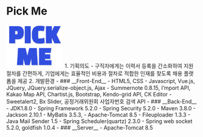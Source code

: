 # __Pick Me__
<img src="readme/pickme.ico" width="150px">
1. 기획의도
    - 구직자에게는 이력서 등록을 간소화하여 지원절차를 간편하게, 기업에게는 효율적인 비용과 절차로 적합한 인재를 찾도록 채용 플랫폼을 제공 
2. 개발환경
    - ### __Front-End__
        - HTML5, CSS
        - Javascript, Vue.js, JQuery, JQuery.serialize-object.js, Ajax
        - Summernote 0.8.15, I’mport API, Kakao Map API, Chartist.js, Bootstrap, Kendo-grid API, CK Editor
        - Sweetalert2, Bx Slider, 공정거래위원회 사업자번호 검색 API
    - ### __Back-End__
        - JDK1.8.0
        - Spring Framework 5.2.0
        - Spring Security 5.2.0
        - Maven 3.8.0
        - Jackson 2.10.1
        - MyBatis 3.5.3,
        - Apache-Tomcat 8.5
        - Fileuploader 1.3.3
        - Java Mail Sender 1.5
        - Spring Scheduler(quartz) 2.3.0
        - Spring web socket 5.2.0, goldfish 1.0.4
    - ### __Server__
        - Apache-Tomcat 8.5



